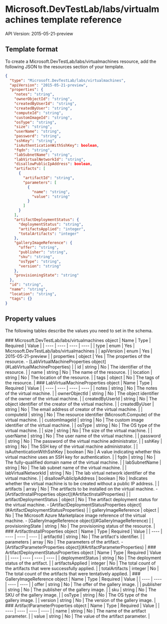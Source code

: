# Microsoft.DevTestLab/labs/virtualmachines template reference
API Version: 2015-05-21-preview
## Template format

To create a Microsoft.DevTestLab/labs/virtualmachines resource, add the following JSON to the resources section of your template.

```json
{
  "type": "Microsoft.DevTestLab/labs/virtualmachines",
  "apiVersion": "2015-05-21-preview",
  "properties": {
    "notes": "string",
    "ownerObjectId": "string",
    "createdByUserId": "string",
    "createdByUser": "string",
    "computeId": "string",
    "customImageId": "string",
    "osType": "string",
    "size": "string",
    "userName": "string",
    "password": "string",
    "sshKey": "string",
    "isAuthenticationWithSshKey": boolean,
    "fqdn": "string",
    "labSubnetName": "string",
    "labVirtualNetworkId": "string",
    "disallowPublicIpAddress": boolean,
    "artifacts": [
      {
        "artifactId": "string",
        "parameters": [
          {
            "name": "string",
            "value": "string"
          }
        ]
      }
    ],
    "artifactDeploymentStatus": {
      "deploymentStatus": "string",
      "artifactsApplied": "integer",
      "totalArtifacts": "integer"
    },
    "galleryImageReference": {
      "offer": "string",
      "publisher": "string",
      "sku": "string",
      "osType": "string",
      "version": "string"
    },
    "provisioningState": "string"
  },
  "id": "string",
  "name": "string",
  "location": "string",
  "tags": {}
}
```
## Property values

The following tables describe the values you need to set in the schema.

<a id="Microsoft.DevTestLab/labs/virtualmachines" />
### Microsoft.DevTestLab/labs/virtualmachines object
|  Name | Type | Required | Value |
|  ---- | ---- | ---- | ---- |
|  type | enum | Yes | Microsoft.DevTestLab/labs/virtualmachines |
|  apiVersion | enum | Yes | 2015-05-21-preview |
|  properties | object | Yes | The properties of the resource. - [LabVirtualMachineProperties object](#LabVirtualMachineProperties) |
|  id | string | No | The identifier of the resource. |
|  name | string | No | The name of the resource. |
|  location | string | No | The location of the resource. |
|  tags | object | No | The tags of the resource. |


<a id="LabVirtualMachineProperties" />
### LabVirtualMachineProperties object
|  Name | Type | Required | Value |
|  ---- | ---- | ---- | ---- |
|  notes | string | No | The notes of the virtual machine. |
|  ownerObjectId | string | No | The object identifier of the owner of the virtual machine. |
|  createdByUserId | string | No | The object identifier of the creator of the virtual machine. |
|  createdByUser | string | No | The email address of creator of the virtual machine. |
|  computeId | string | No | The resource identifier (Microsoft.Compute) of the virtual machine. |
|  customImageId | string | No | The custom image identifier of the virtual machine. |
|  osType | string | No | The OS type of the virtual machine. |
|  size | string | No | The size of the virtual machine. |
|  userName | string | No | The user name of the virtual machine. |
|  password | string | No | The password of the virtual machine administrator. |
|  sshKey | string | No | The SSH key of the virtual machine administrator. |
|  isAuthenticationWithSshKey | boolean | No | A value indicating whether this virtual machine uses an SSH key for authentication. |
|  fqdn | string | No | The fully-qualified domain name of the virtual machine. |
|  labSubnetName | string | No | The lab subnet name of the virtual machine. |
|  labVirtualNetworkId | string | No | The lab virtual network identifier of the virtual machine. |
|  disallowPublicIpAddress | boolean | No | Indicates whether the virtual machine is to be created without a public IP address. |
|  artifacts | array | No | The artifacts to be installed on the virtual machine. - [ArtifactInstallProperties object](#ArtifactInstallProperties) |
|  artifactDeploymentStatus | object | No | The artifact deployment status for the virtual machine. - [ArtifactDeploymentStatusProperties object](#ArtifactDeploymentStatusProperties) |
|  galleryImageReference | object | No | The Microsoft Azure Marketplace image reference of the virtual machine. - [GalleryImageReference object](#GalleryImageReference) |
|  provisioningState | string | No | The provisioning status of the resource. |


<a id="ArtifactInstallProperties" />
### ArtifactInstallProperties object
|  Name | Type | Required | Value |
|  ---- | ---- | ---- | ---- |
|  artifactId | string | No | The artifact's identifier. |
|  parameters | array | No | The parameters of the artifact. - [ArtifactParameterProperties object](#ArtifactParameterProperties) |


<a id="ArtifactDeploymentStatusProperties" />
### ArtifactDeploymentStatusProperties object
|  Name | Type | Required | Value |
|  ---- | ---- | ---- | ---- |
|  deploymentStatus | string | No | The deployment status of the artifact. |
|  artifactsApplied | integer | No | The total count of the artifacts that were successfully applied. |
|  totalArtifacts | integer | No | The total count of the artifacts that were tentatively applied. |


<a id="GalleryImageReference" />
### GalleryImageReference object
|  Name | Type | Required | Value |
|  ---- | ---- | ---- | ---- |
|  offer | string | No | The offer of the gallery image. |
|  publisher | string | No | The publisher of the gallery image. |
|  sku | string | No | The SKU of the gallery image. |
|  osType | string | No | The OS type of the gallery image. |
|  version | string | No | The version of the gallery image. |


<a id="ArtifactParameterProperties" />
### ArtifactParameterProperties object
|  Name | Type | Required | Value |
|  ---- | ---- | ---- | ---- |
|  name | string | No | The name of the artifact parameter. |
|  value | string | No | The value of the artifact parameter. |

